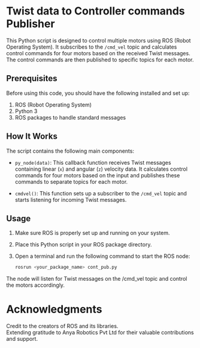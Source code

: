 # Twist data to Controller commands Publisher

This Python script is designed to control multiple motors using ROS (Robot Operating System). It subscribes to the `/cmd_vel` topic and calculates control commands for four motors based on the received Twist messages. The control commands are then published to specific topics for each motor.

## Prerequisites

Before using this code, you should have the following installed and set up:

1. ROS (Robot Operating System)
2. Python 3
3. ROS packages to handle standard messages

## How It Works

The script contains the following main components:

- `py_node(data)`: This callback function receives Twist messages containing linear (`x`) and angular (`z`) velocity data. It calculates control commands for four motors based on the input and publishes these commands to separate topics for each motor.

- `cmdvel()`: This function sets up a subscriber to the `/cmd_vel` topic and starts listening for incoming Twist messages.

## Usage

1. Make sure ROS is properly set up and running on your system.

2. Place this Python script in your ROS package directory.

3. Open a terminal and run the following command to start the ROS node:

   ```bash
   rosrun <your_package_name> cont_pub.py
   ```

The node will listen for Twist messages on the /cmd_vel topic and control the motors accordingly.

# Acknowledgments
Credit to the creators of ROS and its libraries.   
Extending gratitude to Anya Robotics Pvt Ltd for their valuable contributions and support.
